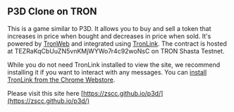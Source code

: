 ## P3D Clone on TRON

This is a game similar to P3D. It allows you to buy and sell a
token that increases in price when bought and decreases in price when sold. 
It's powered by [TronWeb](https://github.com/tronprotocol/tron-web)
and integrated using [TronLink](https://github.com/TronWatch/TronLink). 
The contract is hosted at TEZRaKqCbUuZN5vnKMjWYWo7r4c92woNsC on TRON Shasta Testnet.

While you do not need TronLink installed to view the site, we recommend installing
it if you want to interact with any messages. You can [install TronLink from the Chrome Webstore](https://chrome.google.com/webstore/detail/ibnejdfjmmkpcnlpebklmnkoeoihofec/).

Please visit this site here [https://zscc.github.io/p3d/](https://zscc.github.io/p3d/)
